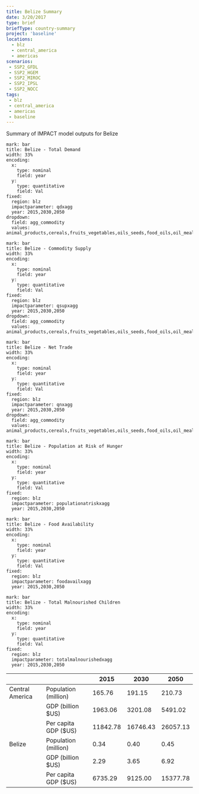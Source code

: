 ```yaml
---
title: Belize Summary
date: 3/20/2017
type: brief
briefType: country-summary
project: 'baseline'
locations:
  - blz
  - central_america
  - americas
scenarios:
 - SSP2_GFDL
 - SSP2_HGEM
 - SSP2_MIROC
 - SSP2_IPSL
 - SSP2_NOCC
tags:
 - blz
 - central_america
 - americas
 - baseline
---
```

Summary of IMPACT model outputs for Belize

```chart
mark: bar
title: Belize - Total Demand
width: 33%
encoding:
  x:
    type: nominal
    field: year
  y:
    type: quantitative
    field: Val
fixed:
  region: blz
  impactparameter: qdxagg
  year: 2015,2030,2050
dropdown:
  field: agg_commodity
  values: animal_products,cereals,fruits_vegetables,oils_seeds,food_oils,oil_meals,other,pulses,roots_tubers,sugar
```

```chart
mark: bar
title: Belize - Commodity Supply
width: 33%
encoding:
  x:
    type: nominal
    field: year
  y:
    type: quantitative
    field: Val
fixed:
  region: blz
  impactparameter: qsupxagg
  year: 2015,2030,2050
dropdown:
  field: agg_commodity
  values: animal_products,cereals,fruits_vegetables,oils_seeds,food_oils,oil_meals,other,pulses,roots_tubers,sugar
```

```chart
mark: bar
title: Belize - Net Trade
width: 33%
encoding:
  x:
    type: nominal
    field: year
  y:
    type: quantitative
    field: Val
fixed:
  region: blz
  impactparameter: qnxagg
  year: 2015,2030,2050
dropdown:
  field: agg_commodity
  values: animal_products,cereals,fruits_vegetables,oils_seeds,food_oils,oil_meals,other,pulses,roots_tubers,sugar
```

```chart
mark: bar
title: Belize - Population at Risk of Hunger
width: 33%
encoding:
  x:
    type: nominal
    field: year
  y:
    type: quantitative
    field: Val
fixed:
  region: blz
  impactparameter: populationatriskxagg
  year: 2015,2030,2050
```

```chart
mark: bar
title: Belize - Food Availability
width: 33%
encoding:
  x:
    type: nominal
    field: year
  y:
    type: quantitative
    field: Val
fixed:
  region: blz
  impactparameter: foodavailxagg
  year: 2015,2030,2050
```

```chart
mark: bar
title: Belize - Total Malnourished Children
width: 33%
encoding:
  x:
    type: nominal
    field: year
  y:
    type: quantitative
    field: Val
fixed:
  region: blz
  impactparameter: totalmalnourishedxagg
  year: 2015,2030,2050
```

|   |   | 2015 | 2030 | 2050 |
|---|---|---|---|---|
| Central America | Population (million) | 165.76 | 191.15 | 210.73 |
|  | GDP (billion $US) | 1963.06 | 3201.08 | 5491.02 |
|  | Per capita GDP ($US) | 11842.78 | 16746.43 | 26057.13 |
| Belize | Population (million) | 0.34 | 0.40 | 0.45 |
|  | GDP (billion $US) | 2.29 | 3.65 | 6.92 |
|  | Per capita GDP ($US) | 6735.29| 9125.00| 15377.78|